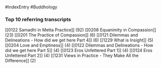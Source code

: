#IndexEntry #Buddhology

### Top 10 referring transcripts
[[0122 Samadhi in Metta Practice]] (92)
[[0208 Equanimity in Compassion]] (23)
[[0201 The Practice of Compassion]] (6)
[[0121 Dilemmas and Delineations - How did we get here Part 4]] (6)
[[1229 What is Insight]] (5)
[[0204 Love and Emptiness]] (4)
[[0122 Dilemmas and Delineations - How did we get here Part 5]] (4)
[[0123 Eros Unfettered Part 1]] (4)
[[0124 Eros Unfettered Part 2]] (4)
[[1231 Views in Practice - They Make All the Difference]] (2)

